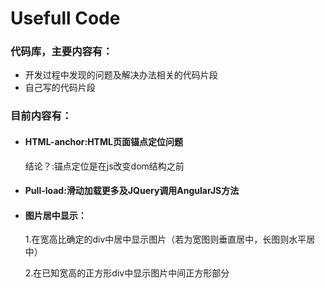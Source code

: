 # Usefull Code
<h3>代码库，主要内容有：</h3>
<ul>
<li>开发过程中发现的问题及解决办法相关的代码片段</li>
<li>自己写的代码片段</li>
</ul>
<h3>目前内容有：</h3>
<ul>
<li>
<h4>HTML-anchor:HTML页面锚点定位问题</h4>
结论？:锚点定位是在js改变dom结构之前
</li>
<li>
<h4>Pull-load:滑动加载更多及JQuery调用AngularJS方法</h4>
</li>
<li>
<h4>图片居中显示：</h4>
<p>1.在宽高比确定的div中居中显示图片（若为宽图则垂直居中，长图则水平居中）</p>
<p>2.在已知宽高的正方形div中显示图片中间正方形部分</p>
</li>
</ul>
